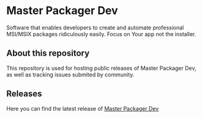 # Master Packager Dev
Software that enables developers to create and automate professional MSI/MSIX packages ridiculously easily.
Focus on Your app not the installer.

## About this repository
This repository is used for hosting public releases of Master Packager Dev, as well as tracking issues submited by community.

## Releases
Here you can find the latest release of [Master Packager Dev](https://github.com/MasterPackager/Master-Packager-Dev/releases)
